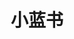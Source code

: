---
title: 小蓝书
description: 算法竞赛进阶指南笔记合集
image: https://assets.leetcode.cn/aliyun-lc-upload/leetbook/cover/230506104242/%E5%93%88%E5%B8%8C%E8%A1%A8.png

# Badge style
style:
    background: "#a8d8ea"
    color: "#fff"
---